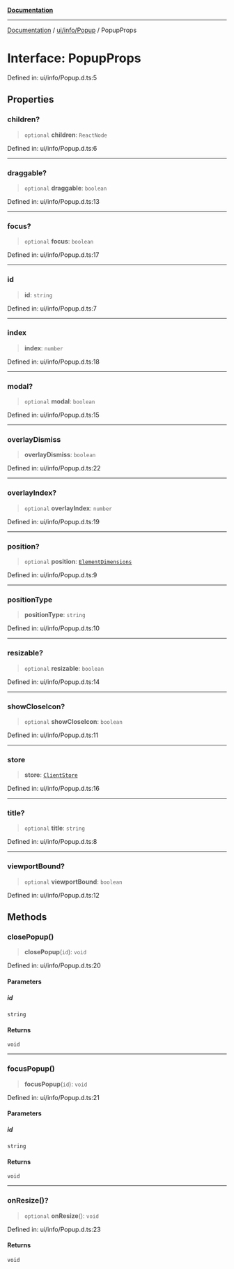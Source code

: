 [**Documentation**](../../../../index.md)

***

[Documentation](../../../../index.md) / [ui/info/Popup](../index.md) / PopupProps

# Interface: PopupProps

Defined in: ui/info/Popup.d.ts:5

## Properties

### children?

> `optional` **children**: `ReactNode`

Defined in: ui/info/Popup.d.ts:6

***

### draggable?

> `optional` **draggable**: `boolean`

Defined in: ui/info/Popup.d.ts:13

***

### focus?

> `optional` **focus**: `boolean`

Defined in: ui/info/Popup.d.ts:17

***

### id

> **id**: `string`

Defined in: ui/info/Popup.d.ts:7

***

### index

> **index**: `number`

Defined in: ui/info/Popup.d.ts:18

***

### modal?

> `optional` **modal**: `boolean`

Defined in: ui/info/Popup.d.ts:15

***

### overlayDismiss

> **overlayDismiss**: `boolean`

Defined in: ui/info/Popup.d.ts:22

***

### overlayIndex?

> `optional` **overlayIndex**: `number`

Defined in: ui/info/Popup.d.ts:19

***

### position?

> `optional` **position**: [`ElementDimensions`](../../../../perspective-client/type-aliases/ElementDimensions.md)

Defined in: ui/info/Popup.d.ts:9

***

### positionType

> **positionType**: `string`

Defined in: ui/info/Popup.d.ts:10

***

### resizable?

> `optional` **resizable**: `boolean`

Defined in: ui/info/Popup.d.ts:14

***

### showCloseIcon?

> `optional` **showCloseIcon**: `boolean`

Defined in: ui/info/Popup.d.ts:11

***

### store

> **store**: [`ClientStore`](../../../../stores/ClientStore/classes/ClientStore.md)

Defined in: ui/info/Popup.d.ts:16

***

### title?

> `optional` **title**: `string`

Defined in: ui/info/Popup.d.ts:8

***

### viewportBound?

> `optional` **viewportBound**: `boolean`

Defined in: ui/info/Popup.d.ts:12

## Methods

### closePopup()

> **closePopup**(`id`): `void`

Defined in: ui/info/Popup.d.ts:20

#### Parameters

##### id

`string`

#### Returns

`void`

***

### focusPopup()

> **focusPopup**(`id`): `void`

Defined in: ui/info/Popup.d.ts:21

#### Parameters

##### id

`string`

#### Returns

`void`

***

### onResize()?

> `optional` **onResize**(): `void`

Defined in: ui/info/Popup.d.ts:23

#### Returns

`void`

